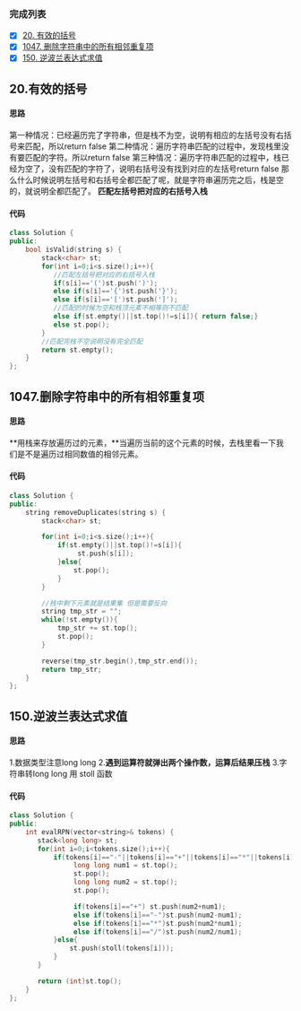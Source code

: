 ### 完成列表
- [x] [20. 有效的括号](https://leetcode.cn/problems/valid-parentheses/)
- [x] [1047. 删除字符串中的所有相邻重复项](https://leetcode.cn/problems/remove-all-adjacent-duplicates-in-string/)
- [x] [150. 逆波兰表达式求值](https://leetcode.cn/problems/evaluate-reverse-polish-notation/)
## 20.有效的括号
#### 思路
第一种情况：已经遍历完了字符串，但是栈不为空，说明有相应的左括号没有右括号来匹配，所以return false
第二种情况：遍历字符串匹配的过程中，发现栈里没有要匹配的字符。所以return false
第三种情况：遍历字符串匹配的过程中，栈已经为空了，没有匹配的字符了，说明右括号没有找到对应的左括号return false
那么什么时候说明左括号和右括号全都匹配了呢，就是字符串遍历完之后，栈是空的，就说明全都匹配了。
**匹配左括号把对应的右括号入栈**
#### 代码
```cpp
class Solution {
public:
    bool isValid(string s) {
        stack<char> st;
        for(int i=0;i<s.size();i++){
           //匹配左括号把对应的右括号入栈
           if(s[i]=='(')st.push(')');
           else if(s[i]=='{')st.push('}');
           else if(s[i]=='[')st.push(']');
           //匹配的时候为空和栈顶元素不相等则不匹配
           else if(st.empty()||st.top()!=s[i]){ return false;}
           else st.pop();
        }
        //匹配完栈不空说明没有完全匹配
        return st.empty();
    }
};
```
## 1047.删除字符串中的所有相邻重复项
#### 思路
**用栈来存放遍历过的元素，**当遍历当前的这个元素的时候，去栈里看一下我们是不是遍历过相同数值的相邻元素。
#### 代码
```cpp
class Solution {
public:
    string removeDuplicates(string s) {
        stack<char> st;

        for(int i=0;i<s.size();i++){
            if(st.empty()||st.top()!=s[i]){
                 st.push(s[i]);
            }else{
                st.pop();
            }
        }

        //栈中剩下元素就是结果集 但是需要反向
        string tmp_str = "";
        while(!st.empty()){
            tmp_str += st.top();
            st.pop();
        }

        reverse(tmp_str.begin(),tmp_str.end());
        return tmp_str;
    }
};
```
## 150.逆波兰表达式求值
#### 思路
1.数据类型注意long long
2.**遇到运算符就弹出两个操作数，运算后结果压栈**
3.字符串转long long 用 stoll 函数
#### 代码
```cpp
class Solution {
public:
    int evalRPN(vector<string>& tokens) {
       stack<long long> st;
       for(int i=0;i<tokens.size();i++){
           if(tokens[i]=="-"||tokens[i]=="+"||tokens[i]=="*"||tokens[i]=="/"){
                long long num1 = st.top();
                st.pop();
                long long num2 = st.top();
                st.pop();

                if(tokens[i]=="+") st.push(num2+num1);
                else if(tokens[i]=="-")st.push(num2-num1);
                else if(tokens[i]=="*")st.push(num2*num1);
                else if(tokens[i]=="/")st.push(num2/num1);
           }else{
               st.push(stoll(tokens[i]));
           }
       }

       return (int)st.top();
    }
};
```


